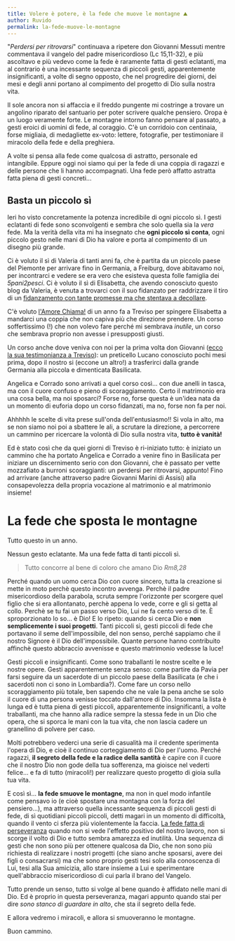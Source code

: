 ```yaml
---
title: Volere è potere, è la fede che muove le montagne ⛰️
author: Ruvido
permalink: la-fede-muove-le-montagne
---
```


"_Perdersi per ritrovarsi_" continuava a ripetere don Giovanni Messuti mentre commentava il vangelo del padre misericordioso (Lc 15,11-32), e più ascoltavo e più vedevo come la fede è raramente fatta di gesti eclatanti, ma al contrario è una incessante sequenza di piccoli gesti, apparentemente insignificanti, a volte di segno opposto, che nel progredire dei giorni, dei mesi e degli anni portano al compimento del progetto di Dio sulla nostra vita.

Il sole ancora non si affaccia e il freddo pungente mi costringe a trovare un angolino riparato del santuario per poter scrivere qualche pensiero. Oropa è un luogo veramente forte. Le montagne intorno fanno pensare al passato, a gesti eroici di uomini di fede, al coraggio. C'è un corridoio con centinaia, forse migliaia, di medagliette ex-voto: lettere, fotografie, per testimoniare il miracolo della fede e della preghiera.

A volte si pensa alla fede come qualcosa di astratto, personale ed intangibile. Eppure oggi noi siamo qui per la fede di una coppia di ragazzi e delle persone che li hanno accompagnati. Una fede però affatto astratta fatta piena di gesti concreti...

## Basta un piccolo sì

Ieri ho visto concretamente la potenza incredibile di ogni piccolo sì. I gesti eclatanti di fede sono sconvolgenti e sembra che solo quella sia la *vera* fede. Ma la verità della vita mi ha insegnato che **ogni piccolo sì conta**, ogni piccolo gesto nelle mani di Dio ha valore e porta al compimento di un disegno più grande.

Ci è voluto il sì di Valeria di tanti anni fa, che è partita da un piccolo paese del Piemonte per arrivare fino in Germania, a Freiburg, dove abitavamo noi, per incontrarci e vedere se era vero che esisteva questa folle famiglia dei _5pani2pesci_. Ci è voluto il sì di Elisabetta, che avendo conosciuto questo blog da Valeria, è venuta a trovarci con il suo fidanzato per raddrizzare il tiro di un [fidanzamento con tante promesse ma che stentava a decollare](http://5p2p.it/continua-soltanto-ad-avere-fede).

C'è voluto [l'Amore Chiama!](http://5p2p.it/tour) di un anno fa a Treviso per spingere Elisabetta a mandarci una coppia che non capiva più che direzione prendere. Un corso soffertissimo (!) che non volevo fare perché mi sembrava *inutile*, un corso che sembrava proprio non avesse i presupposti giusti. 

Un corso anche dove veniva con noi per la prima volta don Giovanni ([ecco la sua testimonianza a Treviso](https://youtu.be/jEqyNJdu19s)): un preticello Lucano conosciuto pochi mesi prima, dopo il nostro si (eccone un altro!) a trasferirci dalla grande Germania alla piccola e dimenticata Basilicata. 

Angelica e Corrado sono arrivati a quel corso così... con due anelli in tasca, ma con il cuore confuso e pieno di scoraggiamento. Certo il matrimonio era una cosa bella, ma noi sposarci? Forse no, forse questa è un'idea nata da un momento di euforia dopo un corso fidanzati, ma no, forse non fa per noi.

Ahhhhh le scelte di vita prese sull'onda dell'entusiasmo!! Si vola in alto, ma se non siamo noi poi a sbattere le ali, a scrutare la direzione, a percorrere un cammino per ricercare la volontà di Dio sulla nostra vita, **tutto è vanità!** 

Ed è stato così che da quei giorni di Treviso è ri-iniziato tutto: è iniziato un cammino che ha portato Angelica e Corrado a venire fino in Basilicata per iniziare un discernimento serio con don Giovanni, che è passato per vette mozzafiato a burroni scoraggianti: un perdersi per ritrovarsi, appunto! Fino ad arrivare (anche attraverso padre Giovanni Marini di Assisi) alla consapevolezza della propria vocazione al matrimonio e al matrimonio insieme!


# La fede che sposta le montagne

Tutto questo in un anno.

Nessun gesto eclatante. Ma una fede fatta di tanti piccoli sì.

> Tutto concorre al bene di coloro che amano Dio <cite>Rm8,28</cite>

Perché quando un uomo cerca Dio con cuore sincero, tutta la creazione si mette in moto perchè questo incontro avvenga. Perchè il padre misericordioso della parabola, scruta sempre l'orizzonte per scorgere quel figlio che si era allontanato, perchè appena lo vede, corre e gli si getta al collo. Perchè se tu fai un passo verso Dio, Lui ne fa cento verso di te. È sproporzionato lo so... è Dio! E lo ripeto: quando si cerca Dio e **non semplicemente i suoi progetti**. Tanti piccoli sì, gesti piccoli di fede che portavano il seme dell'impossibile, del non senso, perché sappiamo che il nostro Signore è il Dio dell'impossibile. Quante persone hanno contribuito affinchè questo abbraccio avvenisse e questo matrimonio vedesse la luce! 

Gesti piccoli e insignificanti. Come sono traballanti le nostre scelte e le nostre opere. Gesti apparentemente senza senso: come partire da Pavia per farsi seguire da un sacerdote di un piccolo paese della Basilicata (e che i sacerdoti non ci sono in Lombardia?). Come fare un corso nello scoraggiamento più totale, ben sapendo che ne vale la pena anche se solo il cuore di una persona venisse toccato dall'amore di Dio. Insomma la lista è lunga ed è tutta piena di gesti piccoli, apparentemente insignificanti, a volte traballanti, ma che hanno alla radice sempre la stessa fede in un Dio che opera, che si sporca le mani con la tua vita, che non lascia cadere un granellino di polvere per caso.

Molti potrebbero vederci una serie di casualità ma il credente sperimenta l'opera di Dio, e cioè il continuo corteggiamento di Dio per l'uomo. Perché ragazzi, **il segreto della fede e la radice della santità** è capire con il cuore che il nostro Dio non gode della tua sofferenza, ma gioisce nel vederti felice... e fa di tutto (miracoli!) per realizzare questo progetto di gioia sulla tua vita. 

E così sì... **la fede smuove le montagne**, ma non in quel modo infantile come pensavo io (e cioè spostare una montagna con la forza del pensiero...), ma attraverso quella incessante sequenza di piccoli gesti di fede, di sì quotidiani piccoli piccoli, detti magari in un momento di difficoltà, quando il vento ci sferza più violentemente la faccia. [La fede fatta di perseveranza](http://5p2p.it/2015/10/28/ad-occhi-chiusi.html) quando non si vede l'effetto positivo del nostro lavoro, non si scorge il volto di Dio e tutto sembra amarezza ed inutilità. Una sequenza di gesti che non sono più per ottenere qualcosa da Dio, che non sono più richiesta di realizzare i nostri progetti (che siano anche sposarsi, avere dei figli o consacrarsi) ma che sono proprio gesti tesi solo alla conoscenza di Lui, tesi alla Sua amicizia, allo stare insieme a Lui e sperimentare quell'abbraccio misericordioso di cui parla il brano del Vangelo.

Tutto prende un senso, tutto si volge al bene quando è affidato nelle mani di Dio. Ed è proprio in questa perseveranza, magari appunto quando stai per dire _sono stanco di guardare in alto_, che sta il segreto della fede.

E allora vedremo i miracoli, e allora si smuoveranno le montagne.

Buon cammino.
